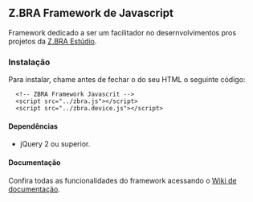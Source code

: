 ## Z.BRA Framework de Javascript

Framework dedicado a ser um facilitador no desernvolvimentos pros projetos da [Z.BRA Estúdio](http://www.zbraestudio.com.br).

### Instalação
Para instalar, chame antes de fechar o <head> do seu HTML o seguinte código:

```
  <!-- ZBRA Framework Javascrit -->
  <script src="../zbra.js"></script>
  <script src="../zbra.device.js"></script>
```

#### Dependências

* jQuery 2 ou superior.

#### Documentação
Confira todas as funcionalidades do framework acessando o [Wiki de documentação](https://github.com/zbraestudio/zbra.framework.javascript/wiki).
